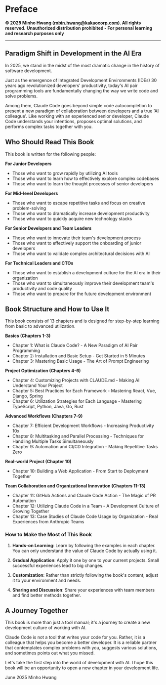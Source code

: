# Preface

**© 2025 Minho Hwang (robin.hwang@kakaocorp.com). All rights reserved.**
**Unauthorized distribution prohibited - For personal learning and research purposes only**

---

## Paradigm Shift in Development in the AI Era

In 2025, we stand in the midst of the most dramatic change in the history of software development.

Just as the emergence of Integrated Development Environments (IDEs) 30 years ago revolutionized developers' productivity, today's AI pair programming tools are fundamentally changing the way we write code and solve problems.

Among them, Claude Code goes beyond simple code autocompletion to present a new paradigm of collaboration between developers and a true 'AI colleague'. Like working with an experienced senior developer, Claude Code understands your intentions, proposes optimal solutions, and performs complex tasks together with you.

## Who Should Read This Book

This book is written for the following people:

**For Junior Developers**

- Those who want to grow rapidly by utilizing AI tools
- Those who want to learn how to effectively explore complex codebases
- Those who want to learn the thought processes of senior developers

**For Mid-level Developers**

- Those who want to escape repetitive tasks and focus on creative problem-solving
- Those who want to dramatically increase development productivity
- Those who want to quickly acquire new technology stacks

**For Senior Developers and Team Leaders**

- Those who want to innovate their team's development process
- Those who want to effectively support the onboarding of junior developers
- Those who want to validate complex architectural decisions with AI

**For Technical Leaders and CTOs**

- Those who want to establish a development culture for the AI era in their organization
- Those who want to simultaneously improve their development team's productivity and code quality
- Those who want to prepare for the future development environment

## Book Structure and How to Use It

This book consists of 13 chapters and is designed for step-by-step learning from basic to advanced utilization.

**Basics (Chapters 1-3)**

- Chapter 1: What is Claude Code? - A New Paradigm of AI Pair Programming
- Chapter 2: Installation and Basic Setup - Get Started in 5 Minutes
- Chapter 3: Mastering Basic Usage - The Art of Prompt Engineering

**Project Optimization (Chapters 4-6)**

- Chapter 4: Customizing Projects with CLAUDE.md - Making AI Understand Your Project
- Chapter 5: Best Practices for Each Framework - Mastering React, Vue, Django, Spring
- Chapter 6: Utilization Strategies for Each Language - Mastering TypeScript, Python, Java, Go, Rust

**Advanced Workflows (Chapters 7-9)**

- Chapter 7: Efficient Development Workflows - Increasing Productivity 10x
- Chapter 8: Multitasking and Parallel Processing - Techniques for Handling Multiple Tasks Simultaneously
- Chapter 9: Automation and CI/CD Integration - Making Repetitive Tasks Zero

**Real-world Project (Chapter 10)**

- Chapter 10: Building a Web Application - From Start to Deployment Together

**Team Collaboration and Organizational Innovation (Chapters 11-13)**

- Chapter 11: GitHub Actions and Claude Code Action - The Magic of PR Automation
- Chapter 12: Utilizing Claude Code in a Team - A Development Culture of Growing Together
- Chapter 13: Case Studies of Claude Code Usage by Organization - Real Experiences from Anthropic Teams

### How to Make the Most of This Book

1. **Hands-on Learning**: Learn by following the examples in each chapter. You can only understand the value of Claude Code by actually using it.

2. **Gradual Application**: Apply it one by one to your current projects. Small successful experiences lead to big changes.

3. **Customization**: Rather than strictly following the book's content, adjust it to your environment and needs.

4. **Sharing and Discussion**: Share your experiences with team members and find better methods together.

## A Journey Together

This book is more than just a tool manual; it's a journey to create a new development culture of working with AI.

Claude Code is not a tool that writes your code for you. Rather, it is a colleague that helps you become a better developer. It is a reliable partner that contemplates complex problems with you, suggests various solutions, and sometimes points out what you missed.

Let's take the first step into the world of development with AI. I hope this book will be an opportunity to open a new chapter in your development life.

June 2025
Minho Hwang